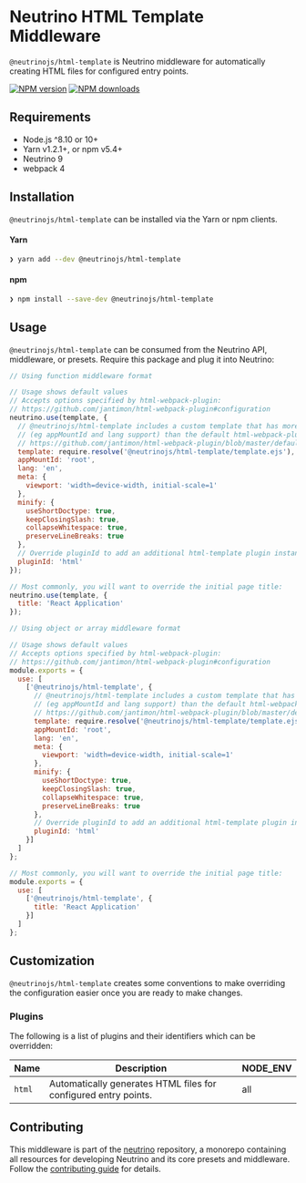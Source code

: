 # Neutrino HTML Template Middleware

`@neutrinojs/html-template` is Neutrino middleware for automatically creating HTML files for configured
entry points.

[![NPM version][npm-image]][npm-url]
[![NPM downloads][npm-downloads]][npm-url]

## Requirements

- Node.js ^8.10 or 10+
- Yarn v1.2.1+, or npm v5.4+
- Neutrino 9
- webpack 4

## Installation

`@neutrinojs/html-template` can be installed via the Yarn or npm clients.

#### Yarn

```bash
❯ yarn add --dev @neutrinojs/html-template
```

#### npm

```bash
❯ npm install --save-dev @neutrinojs/html-template
```

## Usage

`@neutrinojs/html-template` can be consumed from the Neutrino API, middleware, or presets. Require this package
and plug it into Neutrino:

```js
// Using function middleware format

// Usage shows default values
// Accepts options specified by html-webpack-plugin:
// https://github.com/jantimon/html-webpack-plugin#configuration
neutrino.use(template, {
  // @neutrinojs/html-template includes a custom template that has more features
  // (eg appMountId and lang support) than the default html-webpack-plugin template:
  // https://github.com/jantimon/html-webpack-plugin/blob/master/default_index.ejs
  template: require.resolve('@neutrinojs/html-template/template.ejs'),
  appMountId: 'root',
  lang: 'en',
  meta: {
    viewport: 'width=device-width, initial-scale=1'
  },
  minify: {
    useShortDoctype: true,
    keepClosingSlash: true,
    collapseWhitespace: true,
    preserveLineBreaks: true
  },
  // Override pluginId to add an additional html-template plugin instance
  pluginId: 'html'
});

// Most commonly, you will want to override the initial page title:
neutrino.use(template, {
  title: 'React Application'
});
```

```js
// Using object or array middleware format

// Usage shows default values
// Accepts options specified by html-webpack-plugin:
// https://github.com/jantimon/html-webpack-plugin#configuration
module.exports = {
  use: [
    ['@neutrinojs/html-template', {
      // @neutrinojs/html-template includes a custom template that has more features
      // (eg appMountId and lang support) than the default html-webpack-plugin template:
      // https://github.com/jantimon/html-webpack-plugin/blob/master/default_index.ejs
      template: require.resolve('@neutrinojs/html-template/template.ejs'),
      appMountId: 'root',
      lang: 'en',
      meta: {
        viewport: 'width=device-width, initial-scale=1'
      },
      minify: {
        useShortDoctype: true,
        keepClosingSlash: true,
        collapseWhitespace: true,
        preserveLineBreaks: true
      },
      // Override pluginId to add an additional html-template plugin instance
      pluginId: 'html'
    }]
  ]
};

// Most commonly, you will want to override the initial page title:
module.exports = {
  use: [
    ['@neutrinojs/html-template', {
      title: 'React Application'
    }]
  ]
};
```

## Customization

`@neutrinojs/html-template` creates some conventions to make overriding the configuration easier once you are ready to
make changes.

### Plugins

The following is a list of plugins and their identifiers which can be overridden:

| Name | Description | NODE_ENV |
| --- | --- | --- |
| `html` | Automatically generates HTML files for configured entry points. | all |

## Contributing

This middleware is part of the [neutrino](https://github.com/neutrinojs/neutrino) repository, a monorepo
containing all resources for developing Neutrino and its core presets and middleware. Follow the
[contributing guide](https://neutrinojs.org/contributing/) for details.

[npm-image]: https://img.shields.io/npm/v/@neutrinojs/html-template.svg
[npm-downloads]: https://img.shields.io/npm/dt/@neutrinojs/html-template.svg
[npm-url]: https://www.npmjs.com/package/@neutrinojs/html-template
